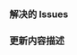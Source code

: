 <!-- 感谢你为我们的本地化工作进行订正和优化！

     请将标题改为：[内容修订] {替换为主要修改的文件的路径，以 src/ 开头}
-->

### 解决的 Issues

<!-- 请链接该 PR 解决的 issues，以 `Fix #issue号 .` 格式链接。
     如果无关联的 issues，请先创建一个 issue 后再进行关联。
-->

### 更新内容描述

<!-- 请简要描述本次修改的主要内容。 -->
